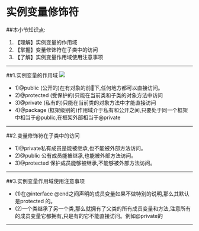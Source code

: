 # 实例变量修饰符

##本小节知识点:
1. 【理解】实例变量的作用域
2. 【掌握】变量修饰符在子类中的访问
3. 【了解】实例变量作用域使用注意事项
---

##1.实例变量的作用域
![](http://7xj0kx.com1.z0.glb.clouddn.com/slblxsf.png)

- 1)@public (公开的)在有对象的前􏰀下,任何地方都可以直接访问。
- 2)@protected (受保护的)只能在当前类和子类的对象方法中访问
- 3)@private (私有的)只能在当前类的对象方法中才能直接访问
- 4)@package (框架级别的)作用域介于私有和公开之间,只要处于同一个框架中相当于@public,在框架外部相当于@private

---

##2.变量修饰符在子类中的访问
- 1)@private私有成员是能被继承,也不能被外部方法访问。
- 2)@public 公有成员能被继承,也能被外部方法访问。
- 3)@protected 保护成员能够被继承,不能够被外部方法访问。


---

##3.实例变量作用域使用注意事项
- (1)在@interface @end之间声明的成员变量如果不做特别的说明,那么其默认是protected 的。
- (2)一个类继承了另一个类,那么就拥有了父类的所有成员变量和方法,注意所有的成员变量它都拥有,只是有的它不能直接访问。例如@private的

---
